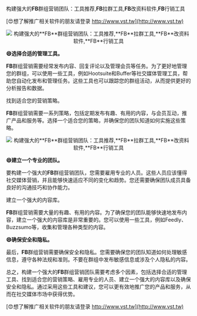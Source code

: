 构建强大的**FB**群组营销团队：工具推荐,**FB**拉群工具,**FB**改资料软件,**FB**行销工具

[😍想了解推广相关软件的朋友请登录 http://www.vst.tw](http://www.vst.tw)

 <center><img src="https://vst.tw/MP4/tuiguang/png/6.png" alt="构建强大的**FB**群组营销团队：工具推荐,**FB**拉群工具,**FB**改资料软件,**FB**行销工具"></center>

**😄选择合适的管理工具。**

**FB**群组营销需要经常发布内容、回复评论以及管理会员等任务。为了更好地管理您的群组，可以使用一些工具，例如Hootsuite和Buffer等社交媒体管理工具，帮助您自动化发布和管理任务。这些工具也可以跟踪您的群组活动，从而提供更好的分析报告和数据。

找到适合您的营销策略。

**FB**群组营销需要一系列策略，包括定期发布有趣、有用的内容，与会员互动，推广产品和服务等。选择一个适合您的策略，并确保您的团队知道如何实施这些策略。

 <center><img src="https://vst.tw/MP4/tuiguang/png/1.png" alt="构建强大的**FB**群组营销团队：工具推荐,**FB**拉群工具,**FB**改资料软件,**FB**行销工具"></center>

**😄建立一个专业的团队。**

要构建一个强大的**FB**群组营销团队，您需要雇用专业的人员。这些人员应该懂得社交媒体营销，并且能够快速适应不同的变化和趋势。您还需要确保团队成员具备良好的沟通技巧和协作能力。

建立一个强大的内容库。

**FB**群组营销需要大量的有趣、有用的内容。为了确保您的团队能够快速地发布内容，建立一个强大的内容库是非常重要的。您可以使用一些工具，例如Feedly、Buzzsumo等，收集和管理各种类型的内容。

**😄确保安全和隐私。**

最后，**FB**群组营销需要确保安全和隐私。您需要确保您的团队知道如何处理敏感信息，遵守各种法规和准则。不要在群组中发布敏感信息或涉及个人隐私的内容。

总之，构建一个强大的**FB**群组营销团队需要考虑多个因素，包括选择合适的管理工具、找到适合您的营销策略、雇用专业的人员、建立一个强大的内容库以及确保安全和隐私。通过采用这些工具和建议，您可以更有效地推广您的产品和服务，从而在社交媒体市场中获得优势。

[😍想了解推广相关软件的朋友请登录 http://www.vst.tw](http://www.vst.tw)



